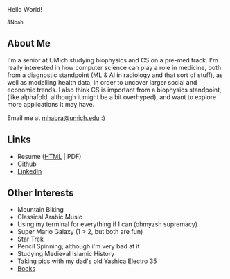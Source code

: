 <head>
<link rel="apple-touch-icon" sizes="180x180" href="/favicon_io/apple-touch-icon.png">
<link rel="icon" type="image/png" sizes="32x32" href="/favicon_io/favicon-32x32.png">
<link rel="icon" type="image/png" sizes="16x16" href="/favicon_io/favicon-16x16.png">
<link rel="manifest" href="/favicon_io/site.webmanifest">

</head>
<!-- If you're seeing this, that means we'd be good friends :) Shoot me an email and let me know. Since 2022.06.06, 0 people have seen this. -->
Hello World!

<sub>&Noah</sub>

## About Me

I'm a senior at UMich studying biophysics and CS on a pre-med track. I'm really interested in how computer science can play a role in medicine, both from a diagnostic standpoint (ML & AI in radiology and that sort of stuff), as well as modelling health data, in order to uncover larger social and economic trends. I also think CS is important from a biophysics standpoint, (like alphafold, although it might be a bit overhyped), and want to explore more applications it may have.

Email me at <mhabra@umich.edu> :)

## Links
* Resume ([HTML](https://www.moustafa.io/reume.html) | PDF)
* [Github](www.github.com/mhabra)
* [LinkedIn](www.linkedin.com/in/moustafa-habra)
## Other Interests
* Mountain Biking
* Classical Arabic Music
* Using my terminal for everything if I can (ohmyzsh supremacy)
* Super Mario Galaxy (1 > 2, but both are fun)
* Star Trek
* Pencil Spinning, although i'm very bad at it
* Studying Medieval Islamic History
* Taking pics with my dad's old Yashica Electro 35
* [Books](https://www.moustafa.io/books)